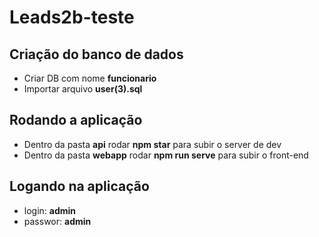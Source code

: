 # Leads2b-teste

## Criação do banco de dados

* Criar DB com nome **funcionario**
* Importar arquivo **user(3).sql**

## Rodando a aplicação

* Dentro da pasta **api** rodar **npm star** para subir o server de dev
* Dentro da pasta **webapp** rodar **npm run serve** para subir o front-end

## Logando na aplicação
* login: **admin**
* passwor: **admin**
